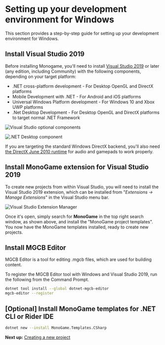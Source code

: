 # Setting up your development environment for Windows

This section provides a step-by-step guide for setting up your development environment for Windows.

## Install Visual Studio 2019

Before installing Monogame, you'll need to install [Visual Studio 2019](https://visualstudio.microsoft.com/vs/) or later (any edition, including Community) with the following components, depending on your target platform:

* .NET cross-platform development - For Desktop OpenGL and DirectX platforms
* Mobile Development with .NET - For Android and iOS platforms
* Universal Windows Platform development - For Windows 10 and Xbox UWP platforms
* .Net Desktop Development - For Desktop OpenGL and DirectX platforms to target normal .NET Framework

![Visual Studio optional components](~/images/getting_started/1_installer_vs_components.png)

![.NET Desktop component](~/images/getting_started/1_netdesktopcomponet.png)

If you are targeting the standard Windows DirectX backend, you'll also need [the DirectX June 2010 runtime](https://www.microsoft.com/en-us/download/details.aspx?id=8109) for audio and gamepads to work properly.

## Install MonoGame extension for Visual Studio 2019

To create new projects from within Visual Studio, you will need to install the Visual Studio 2019 extension, which can be installed from "*Extensions -> Manage Extensions*" in the Visual Studio menu bar.

![Visual Studio Extension Manager](~/images/getting_started/1_VisualStudioExtensionManager.png)

Once it's open, simply search for **MonoGame** in the top right search window, as shown above, and install the "MonoGame project templates".  You now have the MonoGame templates installed, ready to create new projects.

## Install MGCB Editor

MGCB Editor is a tool for editing .mgcb files, which are used for building content.

To register the MGCB Editor tool with Windows and Visual Studio 2019, run the following from the Command Prompt.

```sh
dotnet tool install --global dotnet-mgcb-editor
mgcb-editor --register
```

## [Optional] Install MonoGame templates for .NET CLI or Rider IDE

```sh
dotnet new --install MonoGame.Templates.CSharp
```

**Next up:** [Creating a new project](2_creating_a_new_project_vs.md)
